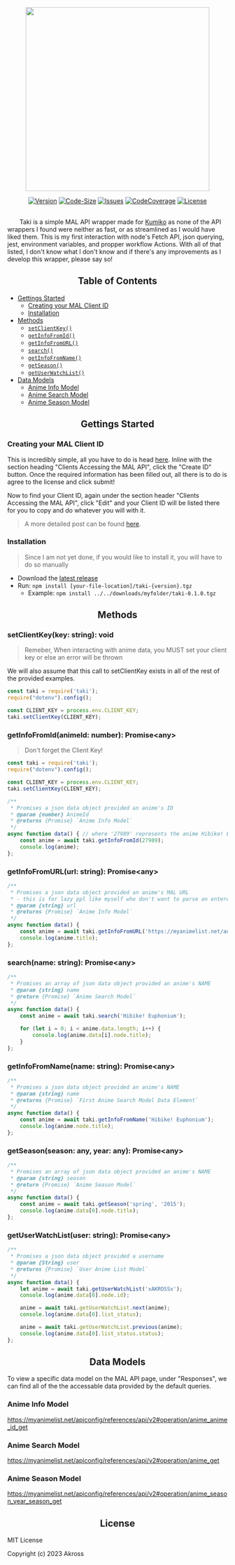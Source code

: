 <div align="center">
<img src="https://i.imgur.com/RJEAPvN.png" width=420>

[![Version][version-shield]][repo-url]
[![Code-Size][code-size-shield]][repo-url]
[![Issues][issues-sheild]][repo-url]
[![CodeCoverage][coverage-sield]][repo-url]
[![License][license-shield]][repo-url]
<br></br>
</div>

&emsp;&emsp;Taki is a simple MAL API wrapper made for [Kumiko](https://github.com/AKR0SS/Kumiko-Discord-Bot) as none of the API wrappers I found were neither as fast, or as streamlined as I would have liked them. This is my first interaction with node's Fetch API, json querying, jest, environment variables, and propper workflow Actions. With all of that listed, I don't know what I don't know and if there's any improvements as I develop this wrapper, please say so!

<div align="center">

## Table of Contents </div>

- [Gettings Started](https://github.com/AKR0SS/Taki-MAL-API-Wrapper#gettings-started-)
  - [Creating your MAL Client ID](https://github.com/AKR0SS/Taki-MAL-API-Wrapper#creating-your-mal-client-id)
  - [Installation](https://github.com/AKR0SS/Taki-MAL-API-Wrapper#installation)
- [Methods](https://github.com/AKR0SS/Taki-MAL-API-Wrapper#methods)
  - [`setClientKey()`](https://github.com/AKR0SS/Taki-MAL-API-Wrapper#setclientkeykey-string-void)
  - [`getInfoFromId()`](https://github.com/AKR0SS/Taki-MAL-API-Wrapper#getinfofromidanimeid-number-promiseany)
  - [`getInfoFromURL()`](https://github.com/AKR0SS/Taki-MAL-API-Wrapper#getinfofromurlurl-string-promiseany)
  - [`search()`](https://github.com/AKR0SS/Taki-MAL-API-Wrapper#searchname-string-promiseany)
  - [`getInfoFromName()`](https://github.com/AKR0SS/Taki-MAL-API-Wrapper#getinfofromnamename-string-promiseany)
  - [`getSeason()`](https://github.com/AKR0SS/Taki-MAL-API-Wrapper#getseasonseason-any-year-any-promiseany)
  - [`getUserWatchList()`](https://github.com/AKR0SS/Taki-MAL-API-Wrapper#getuserwatchlistuser-string-promiseany)
- [Data Models](https://github.com/AKR0SS/Taki-MAL-API-Wrapper#data-models-)
  - [Anime Info Model](https://github.com/AKR0SS/Taki-MAL-API-Wrapper#anime-info-model)
  - [Anime Search Model](https://github.com/AKR0SS/Taki-MAL-API-Wrapper#anime-search-model)
  - [Anime Season Model](https://github.com/AKR0SS/Taki-MAL-API-Wrapper#anime-season-model)
<div align="center">

## Gettings Started </div>

### Creating your MAL Client ID

This is incredibly simple, all you have to do is head [here](https://myanimelist.net/apiconfig). Inline with the section heading "Clients Accessing the MAL API", click the "Create ID" button. Once the required information has been filled out, all there is to do is agree to the license and click submit!

Now to find your Client ID, again under the section header "Clients Accessing the MAL API", click "Edit" and your Client ID will be listed there for you to copy and do whatever you will with it.

 >A more detailed post can be found [here](https://myanimelist.net/forum/?topicid=1973077).

### Installation

> Since I am not yet done, if you would like to install it, you will have to do so manually

- Download the [latest release](https://github.com/AKR0SS/Taki-MAL-API-Wrapper/releases)
- Run: `npm install [your-file-location]/taki-{version}.tgz`
  - Example: `npm install ../../downloads/myfolder/taki-0.1.0.tgz`

<div align="center">

## Methods </div>

### setClientKey(key: string): void

> Remeber, When interacting with anime data, you MUST set your client key or else an error will be thrown

We will also assume that this call to setClientKey exists in all of the rest of the provided examples.

```js
const taki = require('taki');
require("dotenv").config();

const CLIENT_KEY = process.env.CLIENT_KEY;
taki.setClientKey(CLIENT_KEY);
```

### getInfoFromId(animeId: number): Promise&lt;any>

> Don't forget the Client Key!

```js
const taki = require('taki');
require("dotenv").config();

const CLIENT_KEY = process.env.CLIENT_KEY;
taki.setClientKey(CLIENT_KEY);

/**
 * Promises a json data object provided an anime's ID
 * @param {number} AnimeId
 * @returns {Promise} `Anime Info Model`
 */
async function data() { // where '27989' represents the anime Hibike! Euphonium
    const anime = await taki.getInfoFromId(27989);
    console.log(anime);
};
```

### getInfoFromURL(url: string): Promise&lt;any>

```js
/**
 * Promises a json data object provided an anime's MAL URL
 * - this is for lazy ppl like myself who don't want to parse an entered URL in my code
 * @param {string} url 
 * @returns {Promise} `Anime Info Model`
 */
async function data() {
    const anime = await taki.getInfoFromURL('https://myanimelist.net/anime/27989/Hibike_Euphonium');
    console.log(anime.title);
};
```

### search(name: string): Promise&lt;any>

```js
/**
 * Promises an array of json data object provided an anime's NAME
 * @param {string} name
 * @return {Promise} `Anime Search Model`
 */
async function data() {
    const anime = await taki.search('Hibike! Euphonium');

    for (let i = 0; i < anime.data.length; i++) {
        console.log(anime.data[i].node.title);
    }
};
```

### getInfoFromName(name: string): Promise&lt;any>

```js
/**
 * Promises a json data object provided an anime's NAME
 * @param {string} name 
 * @returns {Promise} `First Anime Search Model Data Element`
 */
async function data() {
    const anime = await taki.getInfoFromName('Hibike! Euphonium');
    console.log(anime.node.title);
};
```

### getSeason(season: any, year: any): Promise&lt;any>

```js
/**
 * Promises an array of json data object provided an anime's NAME
 * @param {string} season
 * @return {Promise} `Anime Season Model`
 */
async function data() {
    const anime = await taki.getSeason('spring', '2015');
    console.log(anime.data[0].node.title);
};
```

### getUserWatchList(user: string): Promise&lt;any>

```js
/**
 * Promises a json data object provided a username
 * @param {String} user
 * @returns {Promise} `User Anime List Model`
 */
async function data() {
    let anime = await taki.getUserWatchList('xAKROSSx');
    console.log(anime.data[0].node.id);

    anime = await taki.getUserWatchList.next(anime);
    console.log(anime.data[0].list_status);

    anime = await taki.getUserWatchList.previous(anime);
    console.log(anime.data[0].list_status.status);
};
```

<div align="center">

## Data Models </div>

To view a specific data model on the MAL API page, under "Responses", we can find all of the the accessable data provided by the default queries.

### Anime Info Model

<https://myanimelist.net/apiconfig/references/api/v2#operation/anime_anime_id_get>

### Anime Search Model

<https://myanimelist.net/apiconfig/references/api/v2#operation/anime_get>

### Anime Season Model

<https://myanimelist.net/apiconfig/references/api/v2#operation/anime_season_year_season_get>

<div align="center">

## License </div>

MIT License

Copyright (c) 2023 Akross

[repo-url]: https://github.com/akr0ss/Taki-MAL-API-Wrapper
[version-shield]: https://img.shields.io/github/v/release/akr0ss/Taki-MAL-API-Wrapper?include_prereleases
[code-size-shield]: https://img.shields.io/github/languages/code-size/akr0ss/Taki-MAL-API-Wrapper
[issues-sheild]: https://img.shields.io/github/issues/akr0ss/Taki-MAL-API-Wrapper
[coverage-sield]: https://img.shields.io/badge/Code%20Coverage-100%25-c03b13
[license-shield]: https://img.shields.io/github/license/akr0ss/Taki-MAL-API-Wrapper
